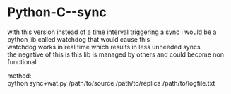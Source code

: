 # Python-C--sync
with this version instead of a time interval triggering a sync i would be a python lib called watchdog that would cause this  
watchdog works in real time which results in less unneeded syncs  
the negative of this is this lib is managed by others and could become non functional  

method:  
python sync+wat.py /path/to/source /path/to/replica /path/to/logfile.txt
